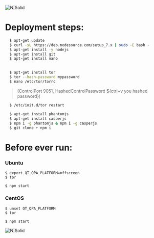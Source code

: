 ![N|Solid](https://phantomjscloud.com/img/logo-600.png)   

# Deployment steps:
```sh
  $ apt-get update
  $ curl -sL https://deb.nodesource.com/setup_7.x | sudo -E bash -
  $ apt-get install -y nodejs
  $ apt-get install git
  $ apt-get install nano
  
  
  $ apt-get install tor
  $ tor --hash-password mypassword
  $ nano /etc/tor/torrc
```  
  >   (ControlPort 9051, HashedControlPassword ${ctrl+v you hashed password})
```sh  
  $ /etc/init.d/tor restart
  
  $ apt-get install phantomjs
  $ apt-get install casperjs
  $ npm i -g phantomjs & npm i -g casperjs
  $ git clone + npm i
```
  
  
# Before ever run:

### Ubuntu
    $ export QT_QPA_PLATFORM=offscreen
    $ tor
    
    $ npm start

### CentOS
    $ unset QT_QPA_PLATFORM
    $ tor
    
    $ npm start    
![N|Solid](https://pbs.twimg.com/profile_images/1884362265/phantomjs_400x400.png) 
